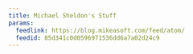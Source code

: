 ```yaml
---
title: Michael Sheldon's Stuff
params:
  feedlink: https://blog.mikeasoft.com/feed/atom/
  feedid: 85d341c0d0596971536dd6a7a02d24c9
---
```

